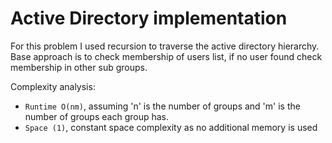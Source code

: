 
# Active Directory implementation
For this problem I used recursion to traverse the active directory hierarchy. Base approach is to check membership of
users list, if no user found check membership in other sub groups.

Complexity analysis:
* `Runtime O(nm)`, assuming 'n' is the number of groups and 'm' is the number of groups each group has.
* `Space (1)`, constant space complexity as no additional memory is used


